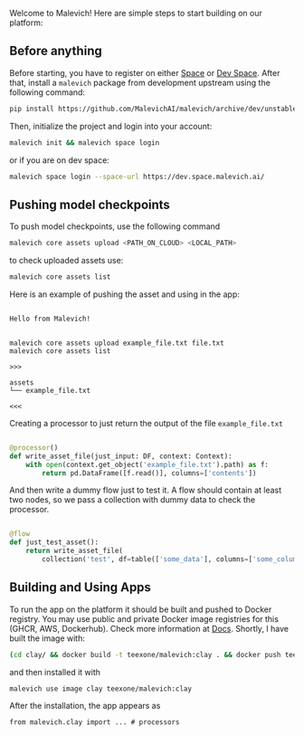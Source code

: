 Welcome to Malevich! Here are simple steps to start building on our platform:

## Before anything

Before starting, you have to register on either [Space](https://space.malevich.ai/) or [Dev Space](https://dev.space.malevich.ai/). After that, install a `malevich` package from development upstream using the following command:

```bash
pip install https://github.com/MalevichAI/malevich/archive/dev/unstable.zip
```

Then, initialize the project and login into your account:

```bash
malevich init && malevich space login
```

or if you are on dev space:

```bash
malevich space login --space-url https://dev.space.malevich.ai/
```

## Pushing model checkpoints

To push model checkpoints, use the following command

```bash
malevich core assets upload <PATH_ON_CLOUD> <LOCAL_PATH>
```

to check uploaded assets use:

```bash
malevich core assets list
```

Here is an example of pushing the asset and using in the app:

```file.txt

Hello from Malevich!
```

```

malevich core assets upload example_file.txt file.txt
malevich core assets list

>>>

assets
└── example_file.txt

<<<
```

Creating a processor to just return the output of the file `example_file.txt`

```python

@processor()
def write_asset_file(just_input: DF, context: Context):
    with open(context.get_object('example_file.txt').path) as f:
        return pd.DataFrame([f.read()], columns=['contents'])

```

And then write a dummy flow just to test it. A flow should contain at least two nodes, so we pass a collection with dummy data to check the processor.

```python

@flow
def just_test_asset():
    return write_asset_file(
        collection('test', df=table(['some_data'], columns=['some_column']))) # just mock input to test

```

## Building and Using Apps

To run the app on the platform it should be built and pushed to Docker registry. You may use public and private Docker image registries for this (GHCR, AWS, Dockerhub). Check more information at [Docs](https://docs.malevich.ai/SDK/Apps/Building.html#building-an-app). Shortly, I have built the image with:

```bash
(cd clay/ && docker build -t teexone/malevich:clay . && docker push teexone/malevich:clay)
```

and then installed it with

```bash
malevich use image clay teexone/malevich:clay
```

After the installation, the app appears as

```
from malevich.clay import ... # processors
```
